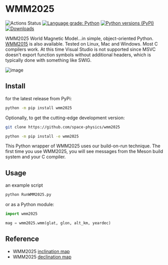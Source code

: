 # WMM2025

![Actions Status](https://github.com/space-physics/wmm2025/workflows/ci/badge.svg)
[![Language grade: Python](https://img.shields.io/lgtm/grade/python/g/space-physics/wmm2025.svg?logo=lgtm&logoWidth=18)](https://lgtm.com/projects/g/space-physics/wmm2025/context:python)
[![Python versions (PyPI)](https://img.shields.io/pypi/pyversions/wmm2025.svg)](https://pypi.python.org/pypi/wmm2025)
[![Downloads](http://pepy.tech/badge/wmm2025)](http://pepy.tech/project/wmm2025)


WMM2025 World Magnetic Model...in simple, object-oriented Python.
[WMM2015](https://github.com/space-physics/wmm2015) is also available.
Tested on Linux, Mac and Windows.
Most C compilers work.
At this time Visual Studio is not supported since MSVC doesn't export function symbols without additional headers,
which is typically done with something like SWIG.

![image](./src/wmm2025/tests/incldecl.png)

## Install

for the latest release from PyPi:

```sh
python -m pip install wmm2025
```

Optionally, to get the cutting-edge development version:

```sh
git clone https://github.com/space-physics/wmm2025

python -m pip install -e wmm2025
```

This Python wrapper of WMM2025 uses our build-on-run technique.
The first time you use WMM2025, you will see messages from the Meson build system and your C compiler.


## Usage

an example script

```sh
python RunWMM2025.py
```

or as a Python module:

```python
import wmm2025

mag = wmm2025.wmm(glat, glon, alt_km, yeardec)
```

## Reference

* WMM2025 [inclination map](https://www.ngdc.noaa.gov/geomag/WMM/data/WMM2025/WMM2025_I_MERC.pdf)
* WMM2025 [declination map](https://www.ngdc.noaa.gov/geomag/WMM/data/WMM2025/WMM2025_D_MERC.pdf)
